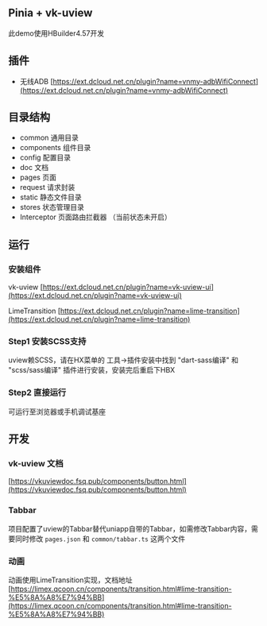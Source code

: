 
## Pinia + vk-uview

此demo使用HBuilder4.57开发

## 插件
- 无线ADB [https://ext.dcloud.net.cn/plugin?name=vnmy-adbWifiConnect](https://ext.dcloud.net.cn/plugin?name=vnmy-adbWifiConnect)

## 目录结构
- common 通用目录
- components 组件目录
- config 配置目录
- doc 文档
- pages 页面
- request 请求封装
- static 静态文件目录
- stores 状态管理目录
- Interceptor 页面路由拦截器 （当前状态未开启）

## 运行
### 安装组件

vk-uview [https://ext.dcloud.net.cn/plugin?name=vk-uview-ui](https://ext.dcloud.net.cn/plugin?name=vk-uview-ui)

LimeTransition [https://ext.dcloud.net.cn/plugin?name=lime-transition](https://ext.dcloud.net.cn/plugin?name=lime-transition)


### Step1 安装SCSS支持
 uview赖SCSS，请在HX菜单的 工具->插件安装中找到 "dart-sass编译" 和 "scss/sass编译" 插件进行安装，安装完后重启下HBX
 
### Step2 直接运行

可运行至浏览器或手机调试基座

## 开发

### vk-uview 文档

[https://vkuviewdoc.fsq.pub/components/button.html](https://vkuviewdoc.fsq.pub/components/button.html)

### Tabbar

项目配置了uview的Tabbar替代uniapp自带的Tabbar，如需修改Tabbar内容，需要同时修改 `pages.json` 和 `common/tabbar.ts` 这两个文件

### 动画

动画使用LimeTransition实现，文档地址[https://limex.qcoon.cn/components/transition.html#lime-transition-%E5%8A%A8%E7%94%BB](https://limex.qcoon.cn/components/transition.html#lime-transition-%E5%8A%A8%E7%94%BB)